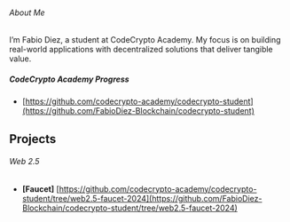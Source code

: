 ###### About Me

I’m Fabio Diez, a student at CodeCrypto Academy. My focus is on building real-world applications with decentralized solutions that deliver tangible value.

##### CodeCrypto Academy Progress
- [https://github.com/codecrypto-academy/codecrypto-student](https://github.com/FabioDiez-Blockchain/codecrypto-student)


## Projects

###### Web 2.5
- **[Faucet]**
  [https://github.com/codecrypto-academy/codecrypto-student/tree/web2.5-faucet-2024](https://github.com/FabioDiez-Blockchain/codecrypto-student/tree/web2.5-faucet-2024)



